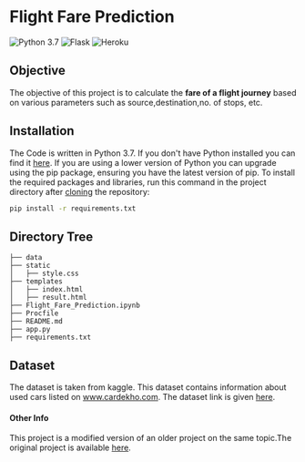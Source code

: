 # Flight Fare Prediction

![Python 3.7](https://img.shields.io/badge/Pyhton-3.7-blue) ![Flask](https://img.shields.io/badge/Flask-1.1-orange) ![Heroku](https://img.shields.io/badge/Heroku-Deployment-brightgreen)

## Objective

The objective of this project is to calculate the <strong>fare of a flight journey</strong> based on various parameters such as source,destination,no. of stops, etc.

<!-- ## Live Demo

<a href="https://carvaluepred.herokuapp.com/">Car Value Prediction</a>

  ### Glimpse of the Web App
  <br>

  ![GIF](carvaluepred.gif) -->

## Installation
The Code is written in Python 3.7. If you don't have Python installed you can find it [here](https://www.python.org/downloads/). If you are using a lower version of Python you can upgrade using the pip package, ensuring you have the latest version of pip. To install the required packages and libraries, run this command in the project directory after [cloning](https://www.howtogeek.com/451360/how-to-clone-a-github-repository/) the repository:
```bash
pip install -r requirements.txt
```

## Directory Tree 
```
├── data
├── static 
│   ├── style.css
├── templates
│   ├── index.html
│   ├── result.html
├── Flight_Fare_Prediction.ipynb
├── Procfile
├── README.md
├── app.py
├── requirements.txt
```

## Dataset

The dataset is taken from kaggle. This dataset contains information about used cars listed on www.cardekho.com. The dataset link is given <a href="https://www.kaggle.com/nehalbirla/vehicle-dataset-from-cardekho">here</a>.

<!-- ## Code

The code for the model, algorithms used and accuracy of the model can be found <a href="https://github.com/VarunV991/Car-Value-Prediction/blob/master/Car%20Price%20Prediction.ipynb">here</a>.

## Web App and Deployment

This project uses Flask for the web app and its deployment is done on Heroku. -->

#### Other Info
This project is a modified version of an older project on the same topic.The original project is available <a href="https://github.com/Mandal-21/Flight-Price-Prediction">here</a>.